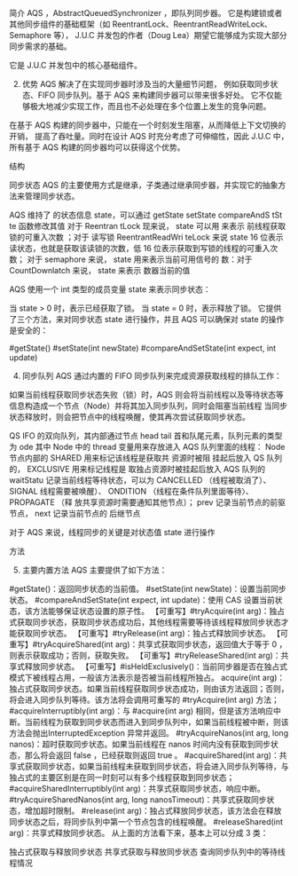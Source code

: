 


简介
AQS ，AbstractQueuedSynchronizer ，即队列同步器。
它是构建锁或者其他同步组件的基础框架（如 ReentrantLock、ReentrantReadWriteLock、Semaphore 等），
J.U.C 并发包的作者（Doug Lea）期望它能够成为实现大部分同步需求的基础。

它是 J.U.C 并发包中的核心基础组件。


2. 优势
AQS 解决了在实现同步器时涉及当的大量细节问题，
例如获取同步状态、FIFO 同步队列。基于 AQS 来构建同步器可以带来很多好处。
它不仅能够极大地减少实现工作，而且也不必处理在多个位置上发生的竞争问题。

在基于 AQS 构建的同步器中，只能在一个时刻发生阻塞，从而降低上下文切换的开销，
提高了吞吐量。同时在设计 AQS 时充分考虑了可伸缩性，因此 J.U.C 中，所有基于 AQS 构建的同步器均可以获得这个优势。



结构


同步状态
AQS 的主要使用方式是继承，子类通过继承同步器，并实现它的抽象方法来管理同步状态。

AQS 维持了 的状态信息 state，可以通过 getState setState
compareAndS tSt te 函数修改其值 对于 Reentran tLock 现来说， state 可以用 来表示
前线程获取锁的可重入次数 ；对于 读写锁 ReentrantReadWri teLock 来说 state 16
位表示读状态，也就是获取该读锁的次数，低 16 位表示获取到写锁的线程的可重入次数；
对于 semaphore 来说， state 用来表示当前可用信号的 数：对于 CountDownlatch 来说，
state 来表示 数器当前的值


AQS 使用一个 int 类型的成员变量 state 来表示同步状态：

当 state > 0 时，表示已经获取了锁。
当 state = 0 时，表示释放了锁。
它提供了三个方法，来对同步状态 state 进行操作，并且 AQS 可以确保对 state 的操作是安全的：

#getState()
#setState(int newState)
#compareAndSetState(int expect, int update)


4. 同步队列
AQS 通过内置的 FIFO 同步队列来完成资源获取线程的排队工作：

如果当前线程获取同步状态失败（锁）时，AQS 则会将当前线程以及等待状态等信息构造成一个节点（Node）并将其加入同步队列，同时会阻塞当前线程
当同步状态释放时，则会把节点中的线程唤醒，使其再次尝试获取同步状态。

QS IFO 的双向队列，其内部通过节点 head tail
首和队尾元素，队列元素的类型为 ode 其中 Node 中的 thread 变量用来存放进入 AQS
队列里面的线程：
Node 节点内部的 SHARED 用来标记该线程是获取共 资源时被阻
挂起后放入 QS 队列的， EXCLUSIVE 用来标记线程是 取独占资源时被挂起后放入
AQS 队列的
waitStatu 记录当前线程等待状态，可以为 CANCELLED （线程被取消了）、
SIGNAL 线程需要被唤醒）、 ONDITION （线程在条件队列里面等待〉、 PROPAGATE （释
放共享资源时需要通知其他节点〕； prev 记录当前节点的前驱节点， next 记录当前节点的
后继节点























对于 AQS 来说，线程同步的关键是对状态值 state 进行操作























方法

5. 主要内置方法
AQS 主要提供了如下方法：

#getState()：返回同步状态的当前值。
#setState(int newState)：设置当前同步状态。
#compareAndSetState(int expect, int update)：使用 CAS 设置当前状态，该方法能够保证状态设置的原子性。
【可重写】#tryAcquire(int arg)：独占式获取同步状态，获取同步状态成功后，其他线程需要等待该线程释放同步状态才能获取同步状态。
【可重写】#tryRelease(int arg)：独占式释放同步状态。
【可重写】#tryAcquireShared(int arg)：共享式获取同步状态，返回值大于等于 0 ，则表示获取成功；否则，获取失败。
【可重写】#tryReleaseShared(int arg)：共享式释放同步状态。
【可重写】#isHeldExclusively()：当前同步器是否在独占式模式下被线程占用，一般该方法表示是否被当前线程所独占。
acquire(int arg)：独占式获取同步状态。如果当前线程获取同步状态成功，则由该方法返回；否则，将会进入同步队列等待。该方法将会调用可重写的 #tryAcquire(int arg) 方法；
#acquireInterruptibly(int arg)：与 #acquire(int arg) 相同，但是该方法响应中断。当前线程为获取到同步状态而进入到同步队列中，如果当前线程被中断，则该方法会抛出InterruptedException 异常并返回。
#tryAcquireNanos(int arg, long nanos)：超时获取同步状态。如果当前线程在 nanos 时间内没有获取到同步状态，那么将会返回 false ，已经获取则返回 true 。
#acquireShared(int arg)：共享式获取同步状态，如果当前线程未获取到同步状态，将会进入同步队列等待，与独占式的主要区别是在同一时刻可以有多个线程获取到同步状态；
#acquireSharedInterruptibly(int arg)：共享式获取同步状态，响应中断。
#tryAcquireSharedNanos(int arg, long nanosTimeout)：共享式获取同步状态，增加超时限制。
#release(int arg)：独占式释放同步状态，该方法会在释放同步状态之后，将同步队列中第一个节点包含的线程唤醒。
#releaseShared(int arg)：共享式释放同步状态。
从上面的方法看下来，基本上可以分成 3 类：

独占式获取与释放同步状态
共享式获取与释放同步状态
查询同步队列中的等待线程情况







